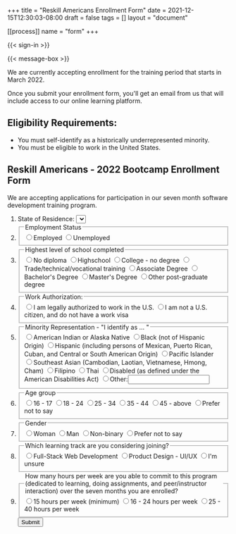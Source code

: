 +++
title = "Reskill Americans Enrollment Form"
date = 2021-12-15T12:30:03-08:00
draft = false
tags = []
layout = "document"

[[process]]
name = "form"
+++

{{< sign-in >}}

{{< message-box >}}

We are currently accepting enrollment for the training period that starts in March 2022.

Once you submit your enrollment form, you'll get an email from us that will include access to our online learning platform.

## Eligibility Requirements:

- You must self-identify as a historically underrepresented minority.
- You must be eligible to work in the United States.

## Reskill Americans - 2022 Bootcamp Enrollment Form

We are accepting applications for participation in our seven month software development training program.

<form id="enrollment-form">
<ol>

<li><label> State of Residence:
  <select name="state">
    <option value=""></option>
    {{< state-options >}}
  </select>
  </label>
</li>

<li>
  <fieldset><legend>Employment Status</legend>
    <label><input name="employed" type="radio" value="employed">Employed</label>
    <label><input name="employed" type="radio" value="unemployed">Unemployed</label>
  </fieldset>
</li>

<li>
  <fieldset><legend>Highest level of school completed</legend>
    <label><input name="education" type="radio" value="none">No diploma</label>
    <label><input name="education" type="radio" value="highschool">Highschool</label>
    <label><input name="education" type="radio" value="some-college">College - no degree</label>
    <label><input name="education" type="radio" value="technical">Trade/technical/vocational training</label>
    <label><input name="education" type="radio" value="associate">Associate Degree</label>
    <label><input name="education" type="radio" value="bachelors">Bachelor's Degree</label>
    <label><input name="education" type="radio" value="masters">Master's Degree</label>
    <label><input name="education" type="radio" value="post-graduate">Other post-graduate degree</label>
  </fieldset>
</li>

<li>
  <fieldset><legend>Work Authorization:</legend>
    <label><input name="workStatus" type="radio" value="allowed">I am legally authorized to work in the U.S.</label>
    <label><input name="workStatus" type="radio" value="not-allowed">I am not a U.S. citizen, and do not have a work visa</label>
  </fieldset>
</li>

<li>
  <fieldset><legend>Minority Representation - "I identify as ... "</legend>
    <label><input name="ethnicity" type="radio" value="native-american">American Indian or Alaska Native</label>
    <label><input name="ethnicity" type="radio" value="black">Black (not of Hispanic Origin)</label>
    <label><input name="ethnicity" type="radio" value="hispanic">Hispanic (including persons of Mexican, Puerto Rican, Cuban, and Central or South American Origin)</label>
    <label><input name="ethnicity" type="radio" value="pacific-islander">Pacific Islander</label>
    <label><input name="ethnicity" type="radio" value="southeast-asian">Southeast Asian (Cambodian, Laotian, Vietnamese, Hmong, Cham)</label>
    <label><input name="ethnicity" type="radio" value="filipino">Filipino</label>
    <label><input name="ethnicity" type="radio" value="thai">Thai</label>
    <label><input name="ethnicity" type="radio" value="disabled">Disabled (as defined under the American Disabilities Act)</label>
    <label><input name="ethnicity" type="radio" value="other">Other:<input class="other" name="ethnicity-other" type="text"></label>
  </fieldset>
</li>

<li>
  <fieldset><legend>Age group</legend>
    <label><input name="ageGroup" type="radio" value="16-17">16 - 17</label>
    <label><input name="ageGroup" type="radio" value="18-24">18 - 24</label>
    <label><input name="ageGroup" type="radio" value="25-34">25 - 34</label>
    <label><input name="ageGroup" type="radio" value="35-44">35 - 44</label>
    <label><input name="ageGroup" type="radio" value="45-above">45 - above</label>
    <label><input name="ageGroup" type="radio" value="unspecified">Prefer not to say</label>
  </fieldset>
</li>

<li>
  <fieldset><legend>Gender</legend>
    <label><input name="gender" type="radio" value="female">Woman</label>
    <label><input name="gender" type="radio" value="male">Man</label>
    <label><input name="gender" type="radio" value="non-binary">Non-binary</label>
    <label><input name="gender" type="radio" value="unspecified">Prefer not to say</label>
  </fieldset>
</li>

<li>
  <fieldset><legend>Which learning track are you considering joining?</legend>
    <label><input name="track" type="radio" value="full-stack">Full-Stack Web Development</label>
    <label><input name="track" type="radio" value="ui-ux">Product Design - UI/UX</label>
    <label><input name="track" type="radio" value="unsure">I'm unsure</label>
  </fieldset>
</li>

<li>
  <fieldset><legend>How many hours per week are you able to commit to this program (dedicated to learning, doing assignments, and peer/instructor interaction) over the seven months you are enrolled?</legend>
    <label><input name="timeCommitment" type="radio" value="15">15 hours per week (minimum)</label>
    <label><input name="timeCommitment" type="radio" value="16-24">16 - 24 hours per week</label>
    <label><input name="timeCommitment" type="radio" value="25-40">25 - 40 hours per week</label>
  </fieldset>
</li>

<input type="submit" value="Submit">

</ol>

</form>
